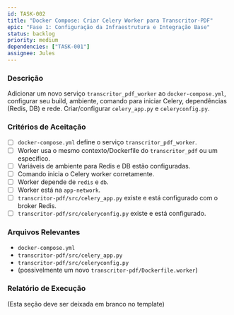 ```yaml
---
id: TASK-002
title: "Docker Compose: Criar Celery Worker para Transcritor-PDF"
epic: "Fase 1: Configuração da Infraestrutura e Integração Base"
status: backlog
priority: medium
dependencies: ["TASK-001"]
assignee: Jules
---
```


### Descrição

Adicionar um novo serviço `transcritor_pdf_worker` ao `docker-compose.yml`, configurar seu build, ambiente, comando para iniciar Celery, dependências (Redis, DB) e rede. Criar/configurar `celery_app.py` e `celeryconfig.py`.

### Critérios de Aceitação

- [ ] `docker-compose.yml` define o serviço `transcritor_pdf_worker`.
- [ ] Worker usa o mesmo contexto/Dockerfile do `transcritor_pdf` ou um específico.
- [ ] Variáveis de ambiente para Redis e DB estão configuradas.
- [ ] Comando inicia o Celery worker corretamente.
- [ ] Worker depende de `redis` e `db`.
- [ ] Worker está na `app-network`.
- [ ] `transcritor-pdf/src/celery_app.py` existe e está configurado com o broker Redis.
- [ ] `transcritor-pdf/src/celeryconfig.py` existe e está configurado.

### Arquivos Relevantes

* `docker-compose.yml`
* `transcritor-pdf/src/celery_app.py`
* `transcritor-pdf/src/celeryconfig.py`
* (possivelmente um novo `transcritor-pdf/Dockerfile.worker`)

### Relatório de Execução

(Esta seção deve ser deixada em branco no template)
